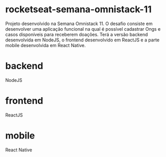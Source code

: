 # rocketseat-semana-omnistack-11
Projeto desenvolvido na Semana Omnistack 11. O desafio consiste em desenvolver uma aplicação funcional na qual é possível cadastrar Ongs e casos disponíveis para receberem doações. Terá a versão backend desenvolvida em NodeJS, o frontend desenvolvido em ReactJS e a parte mobile desenvolvida em React Native.

# backend
NodeJS

# frontend
ReactJS

# mobile
React Native
